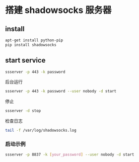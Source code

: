 # 搭建 shadowsocks 服务器

## install

```bash
apt-get install python-pip
pip install shadowsocks
```

## start service

```bash
ssserver -p 443 -k password
```

后台运行

```bash
ssserver -p 443 -k password --user nobody -d start
```

停止

```bash
ssserver -d stop
```

检查日志

```bash
tail -f /var/log/shadowsocks.log
```

### 启动示例

```bash
ssserver -p 8837 -k [your_password] --user nobody -d start
```

